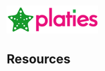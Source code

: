 ![StaroPlaties](https://github.com/starohub/staroplaties/raw/master/resources/images/staroplaties-64.png)

# Resources
